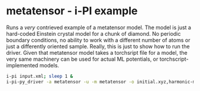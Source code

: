 metatensor - i-PI example
========================

Runs a _very_ contrieved example of a metatensor model. 
The model is just a hard-coded Einstein crystal model for a
chunk of diamond. No periodic boundary conditions, no ability
to work with a different number of atoms or just a differently
oriented sample. Really, this is just to show how to run the
driver. Given that metatensor model takes a torchsript file
for a model, the very same machinery can be used for actual
ML potentials, or torchscript-implemented models. 

```bash
i-pi input.xml; sleep 1 &
i-pi-py_driver -a metatensor -u -m metatensor -o initial.xyz,harmonic-model.pt
```
